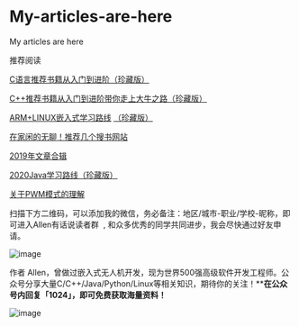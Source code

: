 # My-articles-are-here
My articles are here

推荐阅读

[C语言推荐书籍从入门到进阶（珍藏版）](http://mp.weixin.qq.com/s?__biz=MzIwMzkzMzI0OA==&mid=2247484319&idx=1&sn=6a2666c7b251267da21461803b8206b8&chksm=96c690b0a1b119a69a20a4a477f577b0e3de1b98edca0d8a228936c8cab69c6fbfd3c96e9795&scene=21#wechat_redirect)

[C++推荐书籍从入门到进阶带你走上大牛之路（珍藏版）](http://mp.weixin.qq.com/s?__biz=MzIwMzkzMzI0OA==&mid=2247484333&idx=1&sn=95d829e876eac3dcd828fc7deaab5b4b&chksm=96c69082a1b11994bd0c5b32c09df7a1b9df365bd877c8eac26ac02372b10a1bf2cfa91d4a40&scene=21#wechat_redirect)

[ARM+LINUX嵌入式学习路线](http://mp.weixin.qq.com/s?__biz=MzIwMzkzMzI0OA==&mid=2247484356&idx=1&sn=277324851a6dfb79b59b74d6ca088ecf&chksm=96c690eba1b119fdff3caa7d117f94cdb1b6184145250b0a0ff3123d2d3e346a70a56ad7b558&scene=21#wechat_redirect) [（珍藏版）](http://mp.weixin.qq.com/s?__biz=MzIwMzkzMzI0OA==&mid=2247484333&idx=1&sn=95d829e876eac3dcd828fc7deaab5b4b&chksm=96c69082a1b11994bd0c5b32c09df7a1b9df365bd877c8eac26ac02372b10a1bf2cfa91d4a40&scene=21#wechat_redirect)

[在家闲的无聊！推荐几个搜书网站](http://mp.weixin.qq.com/s?__biz=MzIwMzkzMzI0OA==&mid=2247484397&idx=1&sn=f4bd8f4009e793db08e98d775d72bec9&chksm=96c690c2a1b119d46e199f1e58df0965c1b2f61949e38247f0e7b5b1176d2059606c30acaa5f&scene=21#wechat_redirect) 

[2019年文章合辑](http://mp.weixin.qq.com/s?__biz=MzIwMzkzMzI0OA==&mid=2247484391&idx=1&sn=795830726eb111912a885f6e75db57af&chksm=96c690c8a1b119de4f33d4bd553ef401afe89d1a0e8e024a014430a63ba4de55c54ea6f3f084&scene=21#wechat_redirect)

[2020Java学习路线（珍藏版）](http://mp.weixin.qq.com/s?__biz=MzIwMzkzMzI0OA==&mid=2247484415&idx=1&sn=abf6137288dfedffccbe9d39af94c225&chksm=96c690d0a1b119c68159c396026d1d9308a994fd1fe50282da9f6f2ce9b2d4207b37952245c3&scene=21#wechat_redirect)

[关于PWM模式的理解](http://mp.weixin.qq.com/s?__biz=MzIwMzkzMzI0OA==&mid=2247484422&idx=1&sn=9942f50d920550455fc33aa88fdb5948&chksm=96c69729a1b11e3f6f4591aaf42aa8ba3d2ec785476dbed718f486f752dca725598ceb727ed3&scene=21#wechat_redirect)

扫描下方二维码，可以添加我的微信，务必备注：地区/城市-职业/学校-昵称，即可进入Allen有话说读者群  , 和众多优秀的同学共同进步，我会尽快通过好友申请。

![image](https://upload-images.jianshu.io/upload_images/12856594-6f7ddfadb6d30e60?imageMogr2/auto-orient/strip%7CimageView2/2/w/240)

作者 Allen，曾做过嵌入式无人机开发，现为世界500强高级软件开发工程师。公众号分享大量C/C++/Java/Python/Linux等相关知识，期待你的关注！****在公众号内回复「****1024****」，即可免费获取海量资料！**

![image](https://upload-images.jianshu.io/upload_images/12856594-c66abcf765fcf19e?imageMogr2/auto-orient/strip%7CimageView2/2/w/800)
